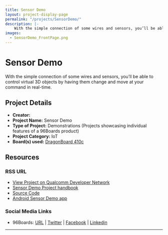```yaml
---
title: Sensor Demo
layout: project-display-page
permalink: "/projects/SensorDemo/"
description: |-
    With the simple connection of some wires and sensors, you’ll be able to control virtual 3D objects by having them change and move at your command in real-time.
images:
  - SensorDemo_FrontPage.png
---
```

# Sensor Demo

With the simple connection of some wires and sensors, you’ll be able to control virtual 3D objects by having them change and move at your command in real-time.

## Project Details

- **Creator:**
- **Project Name:** Sensor Demo
- **Type of Project:** Demonstrations (Projects showcasing individual features of a 96Boards product)
- **Project Category:** IoT
- **Board(s) used:** [DragonBoard 410c](https://www.96boards.org/product/dragonboard410c/)

## Resources

### RSS URL

- [View Project on Qualcomm Developer Network](https://developer.qualcomm.com/project/sensor-demo)
- [Sensor Demo Project handbook](https://developer.qualcomm.com/download/projects/project-sensor-demo.pdf)
- [Source Code](https://github.com/DBOpenSource/db_samples/tree/master/Android/SensorsDemo)
- [Android Sensor Demo app](https://developer.qualcomm.com/download/project/sensor-demo-app.apk)

### Social Media Links

- 96Boards: [URL](https://www.96boards.org/) &#124; [Twitter](https://twitter.com/96boards) &#124; [Facebook](https://www.facebook.com/96Boards) &#124; [Linkedin](https://www.linkedin.com/showcase/6637095/)


***
